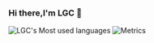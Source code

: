 ### Hi there,I'm LGC 👋


![LGC's Most used languages](https://github-readme-stats.vercel.app/api/top-langs/?username=githublgc&layout=compact&hide_border=true&langs_count=10)
![Metrics](https://metrics.lecoq.io/githublgc?template=classic&base.indepth=false&base.hireable=false&config.timezone=Asia%2FShanghai)


